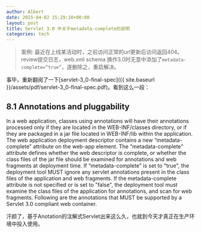 ```yaml
---
author: Albert
date: 2015-04-02 15:29:10+00:00
layout: post
title: Servlet 3.0 中关于metadata-complete的说明
categories: tech
---
```


> 案例: 最近在上线某活动时，之前访问正常的url更新后访问返回404。review提交日志，web.xml schema 换作3.0时无意中添加了`metadata-complete=“true”`，遂删除之，重启解决。

事毕，重新翻阅了一下[servlet-3_0-final-spec]({{ site.baseurl }}/assets/pdf/servlet-3_0-final-spec.pdf)。看到这么一段：

8.1 Annotations and pluggability
--------------------------------

In a web application, classes using annotations will have their annotations processed
only if they are located in the WEB-INF/classes directory, or if they are packaged
in a jar file located in WEB-INF/lib within the application.
The web application deployment descriptor contains a new “metadata-complete”
attribute on the web-app element. The “metadata-complete” attribute defines
whether the web descriptor is complete, or whether the class files of the jar file
should be examined for annotations and web fragments at deployment time. If
“metadata-complete” is set to "true", the deployment tool MUST ignore any
servlet annotations present in the class files of the application and web fragments. If
the metadata-complete attribute is not specified or is set to "false", the
deployment tool must examine the class files of the application for annotations, and
scan for web fragments.
Following are the annotations that MUST be supported by a Servlet 3.0 compliant
web container.

汗颜了，基于Anotation的注解式Servlet出来这么久，也就到今天才真正在生产环境中投入使用。

